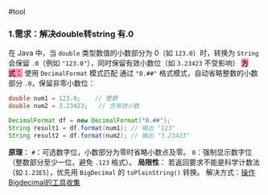 #tool
### 1.需求：解决double转string 有.0 
在 Java 中，当 `double` 类型数值的小数部分为 0（如 `123.0`）时，转换为 `String` 会保留 `.0`（例如 `"123.0"`），同时保留有效小数位（如 `3.23423` 不受影响）
<mark style="background: #FF5582A6;">方式：</mark> 使用 `DecimalFormat` 模式匹配
通过 `"0.##"` 格式模式，自动省略整数的小数部分 `.0`，保留非零小数位：
```java
double num1 = 123.0;    // 整数
double num2 = 3.23423;   // 含有效小数

DecimalFormat df = new DecimalFormat("0.##");
String result1 = df.format(num1); // 输出 "123"
String result2 = df.format(num2); // 输出 "3.23423"
```
**原理**​：
`#`：可选数字位，小数部分为零时省略小数点及零。
`0`：强制显示数字位（整数部分至少一位，避免 `.123` 格式）。
**局限性**：
若返回要求不能是科学计数法（如 `1.23E5`），优先用 `BigDecimal` 的 `toPlainString()` 转换。
解决方式：[操作Bigdecimal的工具收集](10_SCENE/Tools/Bigdecimal/操作Bigdecimal的工具收集.md)

